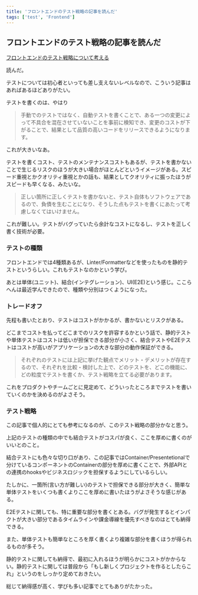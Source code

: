 ```yaml
---
title: 'フロントエンドのテスト戦略の記事を読んだ'
tags: ['test', 'Frontend']
---
```


## フロントエンドのテスト戦略の記事を読んだ

[フロントエンドのテスト戦略について考える](https://zenn.dev/koki_tech/articles/a96e58695540a7)

読んだ。

テストについては初心者といっても差し支えないレベルなので、こういう記事はあればあるほどありがたい。

テストを書くのは、やはり

> 手動でのテストではなく、自動テストを書くことで、ある一つの変更によって不具合を混在させていないことを事前に検知でき、変更のコストが下がることで、結果として品質の高いコードをリリースできるようになります。

これが大きいなあ。

テストを書くコスト、テストのメンテナンスコストもあるが、テストを書かないことで生じるリスクのほうが大きい場合がほとんどというイメージがある。スピード重視とかクオリティ重視とかの話も、結果としてクオリティに振ったほうがスピードも早くなる、みたいな。

> 正しい箇所に正しくテストを書かないと、テスト自体もソフトウェアであるので、負債を生むことになり、そうした点もテストを書くにあたって考慮しなくてはいけません。

これが難しい。テストがバグっていたら余計なコストになるし、テストを正しく書く技術が必要。

### テストの種類

フロントエンドでは4種類あるが、Linter/Formatterなどを使ったものを静的テストというらしい。これもテストなのかという学び。

あとは単体(ユニット)、結合(インテグレーション)、UI(E2E)という感じ。ここらへんは最近学んできたので、種類や分別はつくようになった。

### トレードオフ

先程も書いたとおり、テストはコストがかかるが、書かないとリスクがある。

どこまでコストを払ってどこまでのリスクを許容するかという話で、静的テストや単体テストはコストは低いが担保できる部分が小さく、結合テストやE2Eテストはコストが高いがアプリケーションの大きな部分の動作保証ができる。

> それぞれのテストには上記に挙げた観点でメリット・デメリットが存在するので、それぞれを比較・検討した上で、どのテストを、どこの機能に、どの粒度でテストを書くか、テスト戦略を立てる必要があります。

これをプロダクトやチームごとに見定めて、どういったところまでテストを書いていくのかを決めるのがよさそう。

### テスト戦略

この記事で個人的にとても参考になるのが、このテスト戦略の部分かなと思う。

上記のテストの種類の中でも結合テストがコスパが良く、ここを厚めに書くのがいいとのこと。

結合テストにも色々な切り口があり、この記事ではContainer/Presentetionalで分けているコンポーネントのContainerの部分を厚めに書くことで、外部APIとの連携のhooksやビジネスロジックを担保するようにしているらしい。

たしかに、一箇所(言い方が難しい)のテストで担保できる部分が大きく、簡単な単体テストをいくつも書くよりここを厚めに書いたほうがよさそうな感じがある。

E2Eテストに関しても、特に重要な部分を書くとある。バグが発生するとインパクトが大きい部分であるタイムラインや課金導線を優先すべきなのはとても納得できる。

また、単体テストも簡単なところを厚く書くより複雑な部分を書くほうが得られるものが多そう。

静的テストに関しても納得で、最初に入れるほうが明らかにコストがかからない。静的テストに関しては普段から「もし新しくプロジェクトを作るとしたらこれ」というのをしっかり定めておきたい。

総じて納得感が高く、学びも多い記事でとてもありがたかった。
